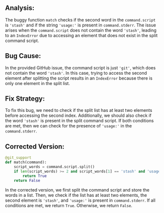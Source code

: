 ## Analysis:
The buggy function `match` checks if the second word in the `command.script` is `'stash'` and if the string `'usage:'` is present in `command.stderr`. The issue arises when the `command.script` does not contain the word `'stash'`, leading to an `IndexError` due to accessing an element that does not exist in the split command script.

## Bug Cause:
In the provided GitHub issue, the command script is just `'git'`, which does not contain the word `'stash'`. In this case, trying to access the second element after splitting the script results in an `IndexError` because there is only one element in the split list.

## Fix Strategy:
To fix this bug, we need to check if the split list has at least two elements before accessing the second index. Additionally, we should also check if the word `'stash'` is present in the split command script. If both conditions are met, then we can check for the presence of `'usage:'` in the `command.stderr`.

## Corrected Version:
```python
@git_support
def match(command):
    script_words = command.script.split()
    if len(script_words) >= 2 and script_words[1] == 'stash' and 'usage:' in command.stderr:
        return True
    return False
``` 

In the corrected version, we first split the command script and store the words in a list. Then, we check if the list has at least two elements, the second element is `'stash'`, and `'usage:'` is present in `command.stderr`. If all conditions are met, we return `True`. Otherwise, we return `False`.